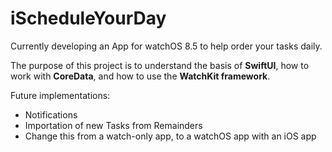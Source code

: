 # iScheduleYourDay

Currently developing an App for watchOS 8.5 to help order your tasks daily.

The purpose of this project is to understand the basis of **SwiftUI**, how to work with **CoreData**, and how to use the **WatchKit framework**.

Future implementations:

* Notifications
* Importation of new Tasks from Remainders
* Change this from a watch-only app, to a watchOS app with an iOS app
